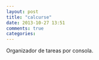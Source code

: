 ```yaml
---
layout: post
title: "calcurse"
date: 2013-10-27 13:51
comments: true
categories: 
---
```

Organizador de tareas por consola.

